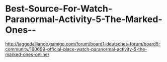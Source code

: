 Best-Source-For-Watch-Paranormal-Activity-5-The-Marked-Ones--
=============================================================

http://jaggedalliance.gamigo.com/forum/board1-deutsches-forum/board5-community/160699-official-place-watch-paranormal-activity-5-the-marked-ones-online/
